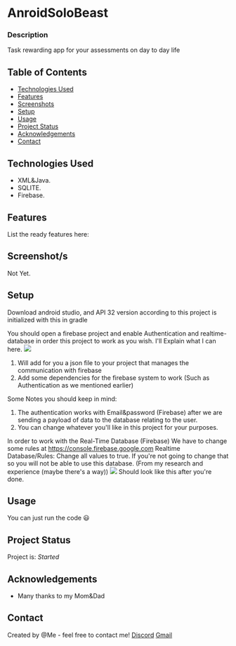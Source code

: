 # AnroidSoloBeast

### Description
Task rewarding app for your assessments on day to day life

## Table of Contents
* [Technologies Used](#technologies-used)
* [Features](#features)
* [Screenshots](#screenshots)
* [Setup](#setup)
* [Usage](#usage)
* [Project Status](#project-status)
* [Acknowledgements](#acknowledgements)
* [Contact](#contact)

## Technologies Used
- XML&Java.
- SQLITE.
- Firebase.



## Features
List the ready features here:


## Screenshot/s
Not Yet.


## Setup
Download android studio, and API 32 version according to this project is initialized with this in gradle

You should open a firebase project and enable Authentication and realtime-database in order this project to work as you wish. I'll Explain what I can here. 
![](../../OneDrive/מסמכים/Lightshot/Screenshot_7.png) 
1. Will add for you a json file to your project that manages the communication with firebase
2. Add some dependencies for the firebase system to work (Such as Authentication as we mentioned earlier)

Some Notes you should keep in mind:
1. The authentication works with Email&password (Firebase) after we are sending a payload of data to the database relating to the user.
2. You can change whatever you'll like in this project for your purposes.

In order to work with the Real-Time Database (Firebase)
We have to change some rules at https://console.firebase.google.com
Realtime Database/Rules: Change all values to true. If you're not going to change that so you will not be able to use this database. (From my research and experience (maybe there's a way))
![](../../OneDrive/מסמכים/Lightshot/Screenshot_8.png)
Should look like this after you're done.

## Usage
You can just run the code 😃

## Project Status
Project is: _Started_

## Acknowledgements
- Many thanks to my Mom&Dad


## Contact
Created by @Me - feel free to contact me!
[Discord](https://discordapp.com/users/740404813753483276/)
[Gmail](mailto:ofekalm100@gmail.com)